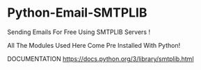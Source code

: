 # Python-Email-SMTPLIB
Sending Emails For Free Using SMTPLIB Servers !

All The Modules Used Here Come Pre Installed With Python!


  

<a> DOCUMENTATION </a> https://docs.python.org/3/library/smtplib.html

